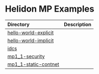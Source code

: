 
# Helidon MP Examples

|Directory                     | Description |
|:------------------------------|:-------------|
| [hello-world-explicit](./hello-world-explicit/README.md) | |
| [hello-world-implicit](./hello-world-implicit/README.md) | |
| [idcs](./idcs/README.md) | |
| [mp1_1-security](./mp1_1-security/README.md) | |
| [mp1_1-static-contnet](./mp1_1-static-content/README.md) | |

